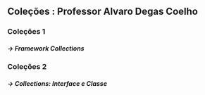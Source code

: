 ##  Coleções : Professor Alvaro Degas Coelho

### Coleções 1
##### -> Framework Collections

### Coleções 2
##### -> Collections: Interface e Classe

